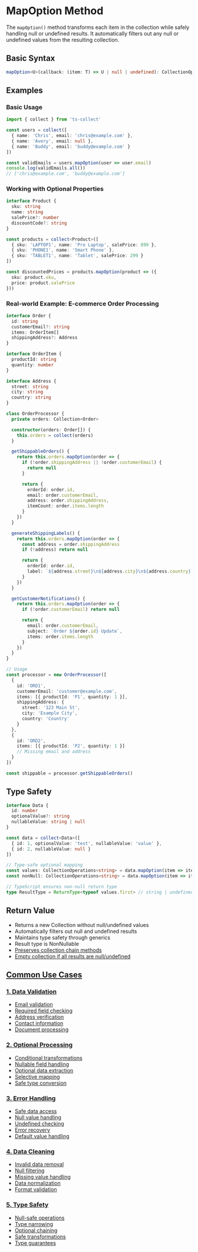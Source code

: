 # MapOption Method

The `mapOption()` method transforms each item in the collection while safely handling null or undefined results. It automatically filters out any null or undefined values from the resulting collection.

## Basic Syntax

```typescript
mapOption<U>(callback: (item: T) => U | null | undefined): CollectionOperations<NonNullable<U>>
```

## Examples

### Basic Usage

```typescript
import { collect } from 'ts-collect'

const users = collect([
  { name: 'Chris', email: 'chris@example.com' },
  { name: 'Avery', email: null },
  { name: 'Buddy', email: 'buddy@example.com' }
])

const validEmails = users.mapOption(user => user.email)
console.log(validEmails.all())
// ['chris@example.com', 'buddy@example.com']
```

### Working with Optional Properties

```typescript
interface Product {
  sku: string
  name: string
  salePrice?: number
  discountCode?: string
}

const products = collect<Product>([
  { sku: 'LAPTOP1', name: 'Pro Laptop', salePrice: 899 },
  { sku: 'PHONE1', name: 'Smart Phone' },
  { sku: 'TABLET1', name: 'Tablet', salePrice: 299 }
])

const discountedPrices = products.mapOption(product => ({
  sku: product.sku,
  price: product.salePrice
}))
```

### Real-world Example: E-commerce Order Processing

```typescript
interface Order {
  id: string
  customerEmail?: string
  items: OrderItem[]
  shippingAddress?: Address
}

interface OrderItem {
  productId: string
  quantity: number
}

interface Address {
  street: string
  city: string
  country: string
}

class OrderProcessor {
  private orders: Collection<Order>

  constructor(orders: Order[]) {
    this.orders = collect(orders)
  }

  getShippableOrders() {
    return this.orders.mapOption(order => {
      if (!order.shippingAddress || !order.customerEmail) {
        return null
      }

      return {
        orderId: order.id,
        email: order.customerEmail,
        address: order.shippingAddress,
        itemCount: order.items.length
      }
    })
  }

  generateShippingLabels() {
    return this.orders.mapOption(order => {
      const address = order.shippingAddress
      if (!address) return null

      return {
        orderId: order.id,
        label: `${address.street}\n${address.city}\n${address.country}`
      }
    })
  }

  getCustomerNotifications() {
    return this.orders.mapOption(order => {
      if (!order.customerEmail) return null

      return {
        email: order.customerEmail,
        subject: `Order ${order.id} Update`,
        items: order.items.length
      }
    })
  }
}

// Usage
const processor = new OrderProcessor([
  {
    id: 'ORD1',
    customerEmail: 'customer@example.com',
    items: [{ productId: 'P1', quantity: 1 }],
    shippingAddress: {
      street: '123 Main St',
      city: 'Example City',
      country: 'Country'
    }
  },
  {
    id: 'ORD2',
    items: [{ productId: 'P2', quantity: 1 }]
    // Missing email and address
  }
])

const shippable = processor.getShippableOrders()
```

## Type Safety

```typescript
interface Data {
  id: number
  optionalValue?: string
  nullableValue: string | null
}

const data = collect<Data>([
  { id: 1, optionalValue: 'test', nullableValue: 'value' },
  { id: 2, nullableValue: null }
])

// Type-safe optional mapping
const values: CollectionOperations<string> = data.mapOption(item => item.optionalValue)
const nonNull: CollectionOperations<string> = data.mapOption(item => item.nullableValue)

// TypeScript ensures non-null return type
type ResultType = ReturnType<typeof values.first> // string | undefined
```

## Return Value

- Returns a new Collection without null/undefined values
- Automatically filters out null and undefined results
- Maintains type safety through generics
- Result type is NonNullable<U>
- Preserves collection chain methods
- Empty collection if all results are null/undefined

## Common Use Cases

### 1. Data Validation

- Email validation
- Required field checking
- Address verification
- Contact information
- Document processing

### 2. Optional Processing

- Conditional transformations
- Nullable field handling
- Optional data extraction
- Selective mapping
- Safe type conversion

### 3. Error Handling

- Safe data access
- Null value handling
- Undefined checking
- Error recovery
- Default value handling

### 4. Data Cleaning

- Invalid data removal
- Null filtering
- Missing value handling
- Data normalization
- Format validation

### 5. Type Safety

- Null-safe operations
- Type narrowing
- Optional chaining
- Safe transformations
- Type guarantees
